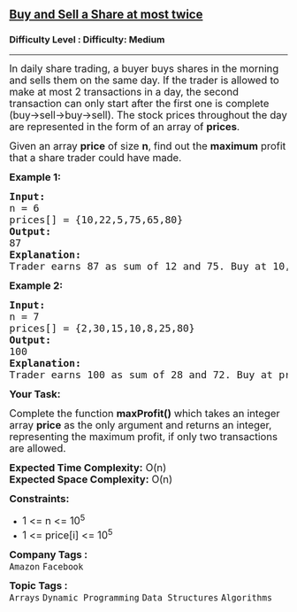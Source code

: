 <h2><a href="https://www.geeksforgeeks.org/problems/buy-and-sell-a-share-at-most-twice/1?page=1&difficulty=Medium&sortBy=difficulty">Buy and Sell a Share at most twice</a></h2><h3>Difficulty Level : Difficulty: Medium</h3><hr><div class="problems_problem_content__Xm_eO"><p><span style="font-size: 18px;">In daily share trading, a buyer buys shares in the morning and sells them on the same day. If the trader is allowed to make at most 2 transactions in a day, the second transaction can only start after the first one is complete (buy-&gt;sell-&gt;buy-&gt;sell). The stock prices throughout the day are represented in the form of an array of <strong>prices</strong>.&nbsp;</span></p>
<p><span style="font-size: 18px;">Given an array <strong>price</strong> of size <strong>n</strong>, find out the <strong>maximum</strong> profit that a share trader could have made.</span></p>
<p><strong><span style="font-size: 18px;">Example 1:</span></strong></p>
<pre><span style="font-size: 18px;"><strong>Input:</strong>
n = 6
prices[] = {10,22,5,75,65,80}
<strong>Output:</strong>
87
<strong>Explanation:</strong>
Trader earns 87 as sum of 12 and 75. </span><span style="font-size: 18px;">Buy at 10, sell at 22, Buy at 5 and sell at 80.</span></pre>
<p><strong><span style="font-size: 18px;">Example 2:</span></strong></p>
<pre><span style="font-size: 18px;"><strong>Input:</strong></span>
<span style="font-size: 18px;">n = 7
prices[] = {2,30,15,10,8,25,80}
<strong>Output:</strong></span>
<span style="font-size: 18px;">100</span>
<span style="font-size: 18px;"><strong>Explanation:<br></strong></span><span style="font-size: 18px;">Trader earns 100 as sum of 28 and 72. </span><span style="font-size: 18px;">Buy at price 2, sell at 30, Buy at 8 and sell at 80.</span></pre>
<p><strong><span style="font-size: 18px;">Your Task:</span></strong></p>
<p><span style="font-size: 18px;">Complete the function <strong>maxProfit()</strong> which takes an integer array <strong>price</strong> as the only argument and returns an integer, representing the maximum profit, if only two transactions are allowed.</span></p>
<p><span style="font-size: 18px;"><strong>Expected Time Complexity:</strong> O(n)<br></span><span style="font-size: 18px;"><strong>Expected Space Complexity:</strong> O(n)</span></p>
<p><span style="font-size: 18px;"><strong>Constraints:</strong></span></p>
<ul>
<li><span style="font-size: 18px;">1 &lt;= n &lt;= 10<sup>5</sup></span></li>
<li><span style="font-size: 18px;">1 &lt;= price[i] &lt;= 10<sup>5</sup></span></li>
</ul></div><p><span style=font-size:18px><strong>Company Tags : </strong><br><code>Amazon</code>&nbsp;<code>Facebook</code>&nbsp;<br><p><span style=font-size:18px><strong>Topic Tags : </strong><br><code>Arrays</code>&nbsp;<code>Dynamic Programming</code>&nbsp;<code>Data Structures</code>&nbsp;<code>Algorithms</code>&nbsp;